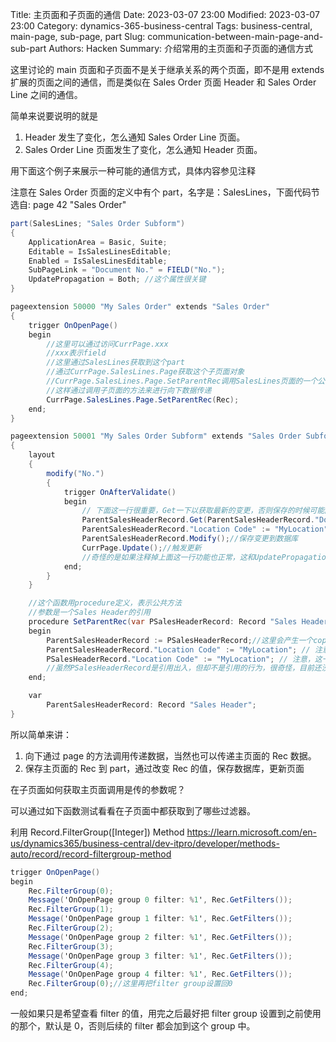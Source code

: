 Title: 主页面和子页面的通信
Date: 2023-03-07 23:00
Modified: 2023-03-07 23:00
Category: dynamics-365-business-central
Tags: business-central, main-page, sub-page, part
Slug: communication-between-main-page-and-sub-part
Authors: Hacken
Summary: 介绍常用的主页面和子页面的通信方式

这里讨论的 main 页面和子页面不是关于继承关系的两个页面，即不是用 extends 扩展的页面之间的通信，而是类似在 Sales Order 页面 Header 和 Sales Order Line 之间的通信。

简单来说要说明的就是

1. Header 发生了变化，怎么通知 Sales Order Line 页面。
2. Sales Order Line 页面发生了变化，怎么通知 Header 页面。

用下面这个例子来展示一种可能的通信方式，具体内容参见注释

注意在 Sales Order 页面的定义中有个 part，名字是：SalesLines，下面代码节选自: page 42 "Sales Order"

```cs
part(SalesLines; "Sales Order Subform")
{
    ApplicationArea = Basic, Suite;
    Editable = IsSalesLinesEditable;
    Enabled = IsSalesLinesEditable;
    SubPageLink = "Document No." = FIELD("No.");
    UpdatePropagation = Both; //这个属性很关键
}
```

```cs
pageextension 50000 "My Sales Order" extends "Sales Order"
{
    trigger OnOpenPage()
    begin
        //这里可以通过访问CurrPage.xxx
        //xxx表示field
        //这里通过SalesLines获取到这个part
        //通过CurrPage.SalesLines.Page获取这个子页面对象
        //CurrPage.SalesLines.Page.SetParentRec调用SalesLines页面的一个公共函数。
        //这样通过调用子页面的方法来进行向下数据传递
        CurrPage.SalesLines.Page.SetParentRec(Rec);
    end;
}
```

```cs
pageextension 50001 "My Sales Order Subform" extends "Sales Order Subform"
{
    layout
    {
        modify("No.")
        {
            trigger OnAfterValidate()
            begin
                // 下面这一行很重要，Get一下以获取最新的变更，否则保存的时候可能因为etag已经不是最新的了而保存失败
                ParentSalesHeaderRecord.Get(ParentSalesHeaderRecord."Document Type", ParentSalesHeaderRecord."No.");
                ParentSalesHeaderRecord."Location Code" := "MyLocation"//在这里改变上级页面的数据
                ParentSalesHeaderRecord.Modify();//保存变更到数据库
                CurrPage.Update();//触发更新
                //奇怪的是如果注释掉上面这一行功能也正常，这和UpdatePropagation属性描述的有一些出入。
            end;
        }
    }

    //这个函数用procedure定义，表示公共方法
    //参数是一个Sales Header的引用
    procedure SetParentRec(var PSalesHeaderRecord: Record "Sales Header")
    begin
        ParentSalesHeaderRecord := PSalesHeaderRecord;//这里会产生一个copy，所以在子页面中就得到了一个上级页面的数据
        ParentSalesHeaderRecord."Location Code" := "MyLocation"; // 注意，这一行不会改变主页面的Rec
        PSalesHeaderRecord."Location Code" := "MyLocation"; // 注意，这一行同样不会改变主页面的Rec
        //虽然PSalesHeaderRecord是引用出入，但却不是引用的行为，很奇怪，目前还没弄清楚为什么是这样！
    end;

    var
        ParentSalesHeaderRecord: Record "Sales Header";
}
```

所以简单来讲：

1. 向下通过 page 的方法调用传递数据，当然也可以传递主页面的 Rec 数据。
2. 保存主页面的 Rec 到 part，通过改变 Rec 的值，保存数据库，更新页面

在子页面如何获取主页面调用是传的参数呢？

可以通过如下函数测试看看在子页面中都获取到了哪些过滤器。

利用 Record.FilterGroup([Integer]) Method
https://learn.microsoft.com/en-us/dynamics365/business-central/dev-itpro/developer/methods-auto/record/record-filtergroup-method

```cs
trigger OnOpenPage()
begin
    Rec.FilterGroup(0);
    Message('OnOpenPage group 0 filter: %1', Rec.GetFilters());
    Rec.FilterGroup(1);
    Message('OnOpenPage group 1 filter: %1', Rec.GetFilters());
    Rec.FilterGroup(2);
    Message('OnOpenPage group 2 filter: %1', Rec.GetFilters());
    Rec.FilterGroup(3);
    Message('OnOpenPage group 3 filter: %1', Rec.GetFilters());
    Rec.FilterGroup(4);
    Message('OnOpenPage group 4 filter: %1', Rec.GetFilters());
    Rec.FilterGroup(0);//这里再把filter group设置回0
end;
```

一般如果只是希望查看 filter 的值，用完之后最好把 filter group 设置到之前使用的那个，默认是 0，否则后续的 filter 都会加到这个 group 中。
